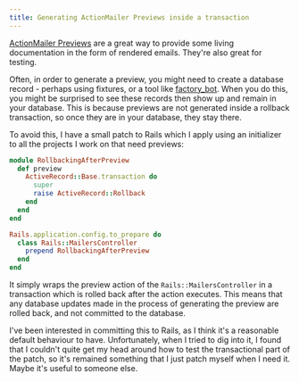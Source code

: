 ```yaml
---
title: Generating ActionMailer Previews inside a transaction
---
```


[ActionMailer Previews](https://guides.rubyonrails.org/action_mailer_basics.html#previewing-emails)
are a great way to provide some living documentation in the form of rendered
emails. They're also great for testing.

Often, in order to generate a preview, you might need to create a database
record - perhaps using fixtures, or a tool like
[factory_bot](https://github.com/thoughtbot/factory_bot). When you do this, you
might be surprised to see these records then show up and remain in your
database. This is because previews are not generated inside a rollback
transaction, so once they are in your database, they stay there.

To avoid this, I have a small patch to Rails which I apply using an initializer
to all the projects I work on that need previews:


```ruby
module RollbackingAfterPreview
  def preview
    ActiveRecord::Base.transaction do
      super
      raise ActiveRecord::Rollback
    end
  end
end

Rails.application.config.to_prepare do
  class Rails::MailersController
    prepend RollbackingAfterPreview
  end
end
```

It simply wraps the preview action of the `Rails::MailersController` in a
transaction which is rolled back after the action executes. This means that any
database updates made in the process of generating the preview are rolled back,
and not committed to the database.

I've been interested in committing this to Rails, as I think it's a reasonable
default behaviour to have. Unfortunately, when I tried to dig into it, I found
that I couldn't quite get my head around how to test the transactional part of
the patch, so it's remained something that I just patch myself when I need it.
Maybe it's useful to someone else.
